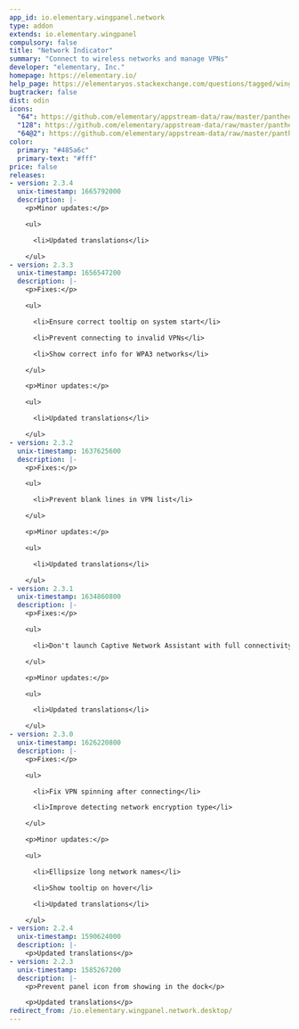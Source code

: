 ```yaml
---
app_id: io.elementary.wingpanel.network
type: addon
extends: io.elementary.wingpanel
compulsory: false
title: "Network Indicator"
summary: "Connect to wireless networks and manage VPNs"
developer: "elementary, Inc."
homepage: https://elementary.io/
help_page: https://elementaryos.stackexchange.com/questions/tagged/wingpanel
bugtracker: false
dist: odin
icons:
  "64": https://github.com/elementary/appstream-data/raw/master/pantheon-data/main/icons/64x64/wingpanel-indicator-network_preferences-system-network.png
  "128": https://github.com/elementary/appstream-data/raw/master/pantheon-data/main/icons/128x128/wingpanel-indicator-network_preferences-system-network.png
  "64@2": https://github.com/elementary/appstream-data/raw/master/pantheon-data/main/icons/64x64@2/wingpanel-indicator-network_preferences-system-network.png
color:
  primary: "#485a6c"
  primary-text: "#fff"
price: false
releases:
- version: 2.3.4
  unix-timestamp: 1665792000
  description: |-
    <p>Minor updates:</p>

    <ul>

      <li>Updated translations</li>

    </ul>
- version: 2.3.3
  unix-timestamp: 1656547200
  description: |-
    <p>Fixes:</p>

    <ul>

      <li>Ensure correct tooltip on system start</li>

      <li>Prevent connecting to invalid VPNs</li>

      <li>Show correct info for WPA3 networks</li>

    </ul>

    <p>Minor updates:</p>

    <ul>

      <li>Updated translations</li>

    </ul>
- version: 2.3.2
  unix-timestamp: 1637625600
  description: |-
    <p>Fixes:</p>

    <ul>

      <li>Prevent blank lines in VPN list</li>

    </ul>

    <p>Minor updates:</p>

    <ul>

      <li>Updated translations</li>

    </ul>
- version: 2.3.1
  unix-timestamp: 1634860800
  description: |-
    <p>Fixes:</p>

    <ul>

      <li>Don't launch Captive Network Assistant with full connectivity</li>

    </ul>

    <p>Minor updates:</p>

    <ul>

      <li>Updated translations</li>

    </ul>
- version: 2.3.0
  unix-timestamp: 1626220800
  description: |-
    <p>Fixes:</p>

    <ul>

      <li>Fix VPN spinning after connecting</li>

      <li>Improve detecting network encryption type</li>

    </ul>

    <p>Minor updates:</p>

    <ul>

      <li>Ellipsize long network names</li>

      <li>Show tooltip on hover</li>

      <li>Updated translations</li>

    </ul>
- version: 2.2.4
  unix-timestamp: 1590624000
  description: |-
    <p>Updated translations</p>
- version: 2.2.3
  unix-timestamp: 1585267200
  description: |-
    <p>Prevent panel icon from showing in the dock</p>

    <p>Updated translations</p>
redirect_from: /io.elementary.wingpanel.network.desktop/
---
```


